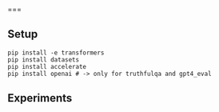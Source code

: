 
===

## Setup

```
pip install -e transformers
pip install datasets
pip install accelerate
pip install openai # -> only for truthfulqa and gpt4_eval
```

## Experiments

